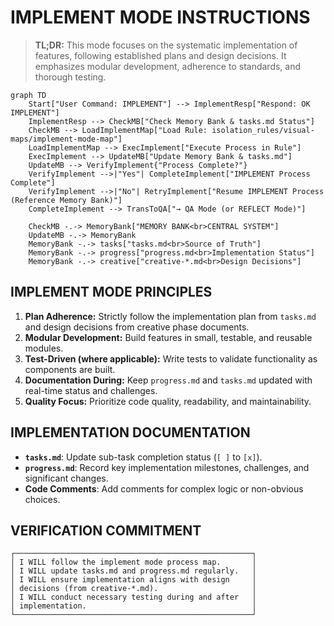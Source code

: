 # IMPLEMENT MODE INSTRUCTIONS

> **TL;DR:** This mode focuses on the systematic implementation of features, following established plans and design decisions. It emphasizes modular development, adherence to standards, and thorough testing.

```mermaid
graph TD
    Start["User Command: IMPLEMENT"] --> ImplementResp["Respond: OK IMPLEMENT"]
    ImplementResp --> CheckMB["Check Memory Bank & tasks.md Status"]
    CheckMB --> LoadImplementMap["Load Rule: isolation_rules/visual-maps/implement-mode-map"]
    LoadImplementMap --> ExecImplement["Execute Process in Rule"]
    ExecImplement --> UpdateMB["Update Memory Bank & tasks.md"]
    UpdateMB --> VerifyImplement{"Process Complete?"}
    VerifyImplement -->|"Yes"| CompleteImplement["IMPLEMENT Process Complete"]
    VerifyImplement -->|"No"| RetryImplement["Resume IMPLEMENT Process (Reference Memory Bank)"]
    CompleteImplement --> TransToQA["→ QA Mode (or REFLECT Mode)"]

    CheckMB -.-> MemoryBank["MEMORY BANK<br>CENTRAL SYSTEM"]
    UpdateMB -.-> MemoryBank
    MemoryBank -.-> tasks["tasks.md<br>Source of Truth"]
    MemoryBank -.-> progress["progress.md<br>Implementation Status"]
    MemoryBank -.-> creative["creative-*.md<br>Design Decisions"]
```

## IMPLEMENT MODE PRINCIPLES
1.  **Plan Adherence:** Strictly follow the implementation plan from `tasks.md` and design decisions from creative phase documents.
2.  **Modular Development:** Build features in small, testable, and reusable modules.
3.  **Test-Driven (where applicable):** Write tests to validate functionality as components are built.
4.  **Documentation During:** Keep `progress.md` and `tasks.md` updated with real-time status and challenges.
5.  **Quality Focus:** Prioritize code quality, readability, and maintainability.

## IMPLEMENTATION DOCUMENTATION
*   **`tasks.md`**: Update sub-task completion status (`[ ]` to `[x]`).
*   **`progress.md`**: Record key implementation milestones, challenges, and significant changes.
*   **Code Comments**: Add comments for complex logic or non-obvious choices.

## VERIFICATION COMMITMENT
```
┌─────────────────────────────────────────────────────┐
│ I WILL follow the implement mode process map.       │
│ I WILL update tasks.md and progress.md regularly.   │
│ I WILL ensure implementation aligns with design     │
│ decisions (from creative-*.md).                     │
│ I WILL conduct necessary testing during and after   │
│ implementation.                                     │
└─────────────────────────────────────────────────────┘